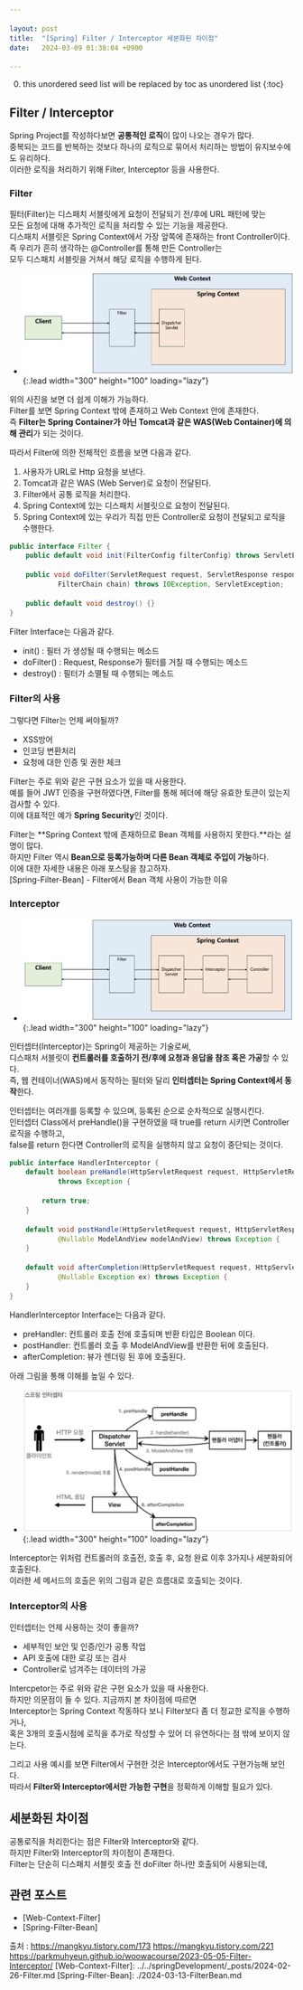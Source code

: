 ```yaml
---

layout: post
title:  "[Spring] Filter / Interceptor 세분화된 차이점"
date:   2024-03-09 01:38:04 +0900

---
```


0. this unordered seed list will be replaced by toc as unordered list
{:toc}

## Filter / Interceptor
Spring Project를 작성하다보면 **공통적인 로직**이 많이 나오는 경우가 많다.  
중복되는 코드를 반복하는 것보다 하나의 로직으로 묶어서 처리하는 방법이 유지보수에도 유리하다.  
이러한 로직을 처리하기 위해 Filter, Interceptor 등을 사용한다.  

### Filter
필터(Filter)는 디스패치 서블릿에게 요청이 전달되기 전/후에 URL 패턴에 맞는  
모든 요청에 대해 추가적인 로직을 처리할 수 있는 기능을 제공한다.  
디스패치 서블릿은 Spring Context에서 가장 앞쪽에 존재하는 front Controller이다.  
즉 우리가 흔히 생각하는 @Controller를 통해 만든 Controller는  
모두 디스패치 서블릿을 거쳐서 해당 로직을 수행하게 된다. 

- ![Full-image](/assets/img/filterAndInterceptor/filterContext.png){:.lead width="300" height="100" loading="lazy"}

위의 사진을 보면 더 쉽게 이해가 가능하다.  
Filter를 보면 Spring Context 밖에 존재하고 Web Context 안에 존재한다.  
즉 **Filter는 Spring Container가 아닌 Tomcat과 같은 WAS(Web Container)에 의해 관리**가 되는 것이다.  

따라서 Filter에 의한 전체적인 흐름을 보면 다음과 같다.  

1. 사용자가 URL로 Http 요청을 보낸다.  
2. Tomcat과 같은 WAS (Web Server)로 요청이 전달된다.  
3. Filter에서 공통 로직을 처리한다.  
4. Spring Context에 있는 디스패치 서블릿으로 요청이 전달된다.  
5. Spring Context에 있는 우리가 직접 만든 Controller로 요청이 전달되고 로직을 수행한다.  

~~~java
public interface Filter {
    public default void init(FilterConfig filterConfig) throws ServletException {}

    public void doFilter(ServletRequest request, ServletResponse response,
            FilterChain chain) throws IOException, ServletException;

    public default void destroy() {}
}
~~~
Filter Interface는 다음과 같다.  
- init() : 필터 가 생성될 때 수행되는 메소드  
- doFilter() : Request, Response가 필터를 거칠 때 수행되는 메소드  
- destroy() : 필터가 소멸될 때 수행되는 메소드  

### Filter의 사용

그렇다면 Filter는 언제 써야될까?  
- XSS방어  
- 인코딩 변환처리  
- 요청에 대한 인증 및 권한 체크  

Filter는 주로 위와 같은 구현 요소가 있을 때 사용한다.  
예를 들어 JWT 인증을 구현하였다면, Filter를 통해 헤더에 해당 유효한 토큰이 있는지 검사할 수 있다.  
이에 대표적인 예가 **Spring Security**인 것이다.  

Filter는 **Spring Context 밖에 존재하므로 Bean 객체를 사용하지 못한다.**라는 설명이 많다.  
하지만 Filter 역시 **Bean으로 등록가능하며 다른 Bean 객체로 주입이 가능**하다.  
이에 대한 자세한 내용은 아래 포스팅을 참고하자.  
[Spring-Filter-Bean] - Filter에서 Bean 객체 사용이 가능한 이유


### Interceptor

- ![Full-image](/assets/img/filterAndInterceptor/InterceptorContext.png){:.lead width="300" height="100" loading="lazy"}

인터셉터(Interceptor)는 Spring이 제공하는 기술로써,  
디스패처 서블릿이 **컨트롤러를 호출하기 전/후에 요청과 응답을 참조 혹은 가공**할 수 있다.  
즉, 웹 컨테이너(WAS)에서 동작하는 필터와 달리 **인터셉터는 Spring Context에서 동작**한다.  

인터셉터는 여러개를 등록할 수 있으며, 등록된 순으로 순차적으로 실행시킨다.  
인터셉터 Class에서 preHandle()을 구현하였을 때 true를 return 시키면 Controller 로직을 수행하고,  
false를 return 한다면 Controller의 로직을 실행하지 않고 요청이 중단되는 것이다.  

~~~java
public interface HandlerInterceptor {
	default boolean preHandle(HttpServletRequest request, HttpServletResponse response, Object handler)
			throws Exception {

		return true;
	}

	default void postHandle(HttpServletRequest request, HttpServletResponse response, Object handler,
			@Nullable ModelAndView modelAndView) throws Exception {
	}

	default void afterCompletion(HttpServletRequest request, HttpServletResponse response, Object handler,
			@Nullable Exception ex) throws Exception {
	}
}
~~~
HandlerInterceptor Interface는 다음과 같다.  
- preHandler: 컨트롤러 호출 전에 호출되며 반환 타입은 Boolean 이다.  
- postHandler: 컨트롤러 호출 후 ModelAndView를 반환한 뒤에 호출된다.    
- afterCompletion: 뷰가 렌더링 된 후에 호출된다.  

아래 그림을 통해 이해를 높일 수 있다.  
- ![Full-image](/assets/img/filterAndInterceptor/interceptorDetail.png){:.lead width="300" height="100" loading="lazy"}

Interceptor는 위처럼 컨트롤러의 호출전, 호출 후, 요청 완료 이후 3가지나 세분화되어 호출된다.  
이러한 세 메서드의 호출은 위의 그림과 같은 흐름대로 호출되는 것이다.  

### Interceptor의 사용
인터셉터는 언제 사용하는 것이 좋을까?  
- 세부적인 보안 및 인증/인가 공통 작업  
- API 호출에 대한 로깅 또는 검사  
- Controller로 넘겨주는 데이터의 가공  

Intercpetor는 주로 위와 같은 구현 요소가 있을 때 사용한다.  
하지만 의문점이 들 수 있다. 지금까지 본 차이점에 따르면  
Interceptor는 Spring Context 작동하다 보니 Filter보다 좀 더 정교한 로직을 수행하거나,  
혹은 3개의 호출시점에 로직을 추가로 작성할 수 있어 더 유연하다는 점 밖에 보이지 않는다.  

그리고 사용 예시를 보면 Filter에서 구현한 것은 Interceptor에서도 구현가능해 보인다.  
따라서 **Filter와 Interceptor에서만 가능한 구현**을 정확하게 이해할 필요가 있다.  


## 세분화된 차이점
공통로직을 처리한다는 점은 Filter와 Interceptor와 같다.  
하지만 Filter와 Interceptor의 차이점이 존재한다.  
Filter는 단순히 디스패치 서블릿 호출 전 doFilter 하나만 호출되어 사용되는데,  


## 관련 포스트
- [Web-Context-Filter]
- [Spring-Filter-Bean]


출처 : https://mangkyu.tistory.com/173
    https://mangkyu.tistory.com/221
https://parkmuhyeun.github.io/woowacourse/2023-05-05-Filter-Interceptor/
[Web-Context-Filter]: ../../springDevelopment/_posts/2024-02-26-Filter.md
[Spring-Filter-Bean]: ./2024-03-13-FilterBean.md